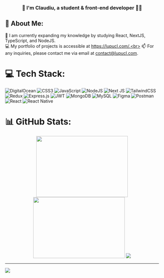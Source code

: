 ### <div align="center">👋 I'm Claudiu, a student & front-end developer 👨‍💻</div>  

## 💫 About Me:
🌱 I am currently expanding my knowledge by studying React, NextJS, TypeScript, and NodeJS.<br>
💻 My portfolio of projects is accessible at https://lupucl.com/.<br>
📫 For any inquiries, please contact me via email at contact@lupucl.com.


# 💻 Tech Stack:
![DigitalOcean](https://img.shields.io/badge/DigitalOcean-%230167ff.svg?style=flat&logo=digitalOcean&logoColor=white) ![CSS3](https://img.shields.io/badge/css3-%231572B6.svg?style=flat&logo=css3&logoColor=white) ![JavaScript](https://img.shields.io/badge/javascript-%23323330.svg?style=flat&logo=javascript&logoColor=%23F7DF1E) ![NodeJS](https://img.shields.io/badge/node.js-6DA55F?style=flat&logo=node.js&logoColor=white) ![Next JS](https://img.shields.io/badge/Next-black?style=flat&logo=next.js&logoColor=white) ![TailwindCSS](https://img.shields.io/badge/tailwindcss-%2338B2AC.svg?style=flat&logo=tailwind-css&logoColor=white) ![Redux](https://img.shields.io/badge/redux-%23593d88.svg?style=flat&logo=redux&logoColor=white) ![Express.js](https://img.shields.io/badge/express.js-%23404d59.svg?style=flat&logo=express&logoColor=%2361DAFB) ![JWT](https://img.shields.io/badge/JWT-black?style=flat&logo=JSON%20web%20tokens) ![MongoDB](https://img.shields.io/badge/MongoDB-%234ea94b.svg?style=flat&logo=mongodb&logoColor=white) ![MySQL](https://img.shields.io/badge/mysql-%2300f.svg?style=flat&logo=mysql&logoColor=white) 	![Figma](https://img.shields.io/badge/figma-%23F24E1E.svg?style=flat&logo=figma&logoColor=white) ![Postman](https://img.shields.io/badge/Postman-FF6C37?style=flat&logo=postman&logoColor=white) ![React](https://img.shields.io/badge/react-%2320232a.svg?style=flat&logo=react&logoColor=%2361DAFB) ![React Native](https://img.shields.io/badge/react_native-%2320232a.svg?style=flat&logo=react&logoColor=%2361DAFB)

# 📊 GitHub Stats:
<div align="center">
<img src="https://github-readme-stats.vercel.app/api?username=lupuc&theme=gotham&show_icons=true&hide_border=true&count_private=true" width="300" height="200" />
<img src="https://github-readme-streak-stats.herokuapp.com/?user=lupuc&theme=gotham&hide_border=true&disable_animation=false" width="300" height="200"/>
<img src="https://github-readme-stats.vercel.app/api/top-langs/?username=lupuc&theme=gotham&hide_border=true&include_all_commits=true&count_private=true&layout=compact&disable_animation=false"/>
</div>

---
[![](https://visitcount.itsvg.in/api?id=lupucl&icon=2&color=8)](https://visitcount.itsvg.in)
